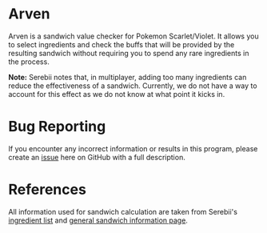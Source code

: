 # Arven
Arven is a sandwich value checker for Pokemon Scarlet/Violet. It allows you to select ingredients and check the buffs that will be provided by the resulting sandwich without requiring you to spend any rare ingredients in the process.

**Note:** Serebii notes that, in multiplayer, adding too many ingredients can reduce the effectiveness of a sandwich. Currently, we do not have a way to account for this effect as we do not know at what point it kicks in.

# Bug Reporting
If you encounter any incorrect information or results in this program, please create an [issue](github.com/nuclearGoblin/arven/issues) here on GitHub with a full description.

# References
All information used for sandwich calculation are taken from Serebii's [ingredient list](https://www.serebii.net/scarletviolet/sandwichingredients.shtml)
and [general sandwich information page](https://www.serebii.net/scarletviolet/sandwich.shtml).
